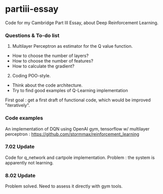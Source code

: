 # partiii-essay
Code for my Cambridge Part III Essay, about Deep Reinforcement Learning.

### Questions & To-do list
1. Multilayer Perceptron as estimator for the Q value function.
  - How to choose the number of layers?
  - How to choose the number of features?
  - How to calculate the gradient?

2. Coding POO-style.
  - Think about the code architecture.
  - Try to find good examples of Q-Learning implementation
  
First goal : get a first draft of functional code, which would be improved "iteratively".

### Code examples 
An implementation of DQN using OpenAI gym, tensorflow w/ multilayer perceptron :
https://github.com/stormmax/reinforcement_learning

### 7.02 Update

Code for q_network and cartpole implementation. Problem : the system is apparently not learning.

### 8.02 Update

Problem solved. Need to assess it directly with gym tools.
